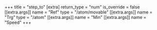 +++
title = "step_to"
[extra]
return_type = "num"
is_override = false
[[extra.args]]
name = "Ref"
type = "/atom/movable"
[[extra.args]]
name = "Trg"
type = "/atom"
[[extra.args]]
name = "Min"
[[extra.args]]
name = "Speed"
+++